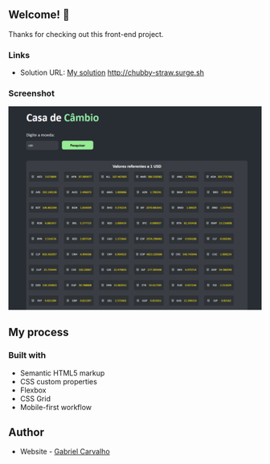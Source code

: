 ## Welcome! 👋

Thanks for checking out this front-end project.


### Links

- Solution URL: [My solution](http://chubby-straw.surge.sh)
  http://chubby-straw.surge.sh
### Screenshot

![](./solution/casa-de-cambio-app.PNG)

## My process

### Built with

- Semantic HTML5 markup
- CSS custom properties
- Flexbox
- CSS Grid
- Mobile-first workflow


## Author

- Website - [Gabriel Carvalho]()